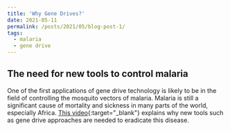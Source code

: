 ```yaml
---
title: 'Why Gene Drives?'
date: 2021-05-11
permalink: /posts/2021/05/blog-post-1/
tags:
  - malaria
  - gene drive
---
```


## The need for new tools to control malaria

One of the first applications of gene drive technology is likely to be in the field of controlling the mosquito vectors of malaria. Malaria is still a significant cause of mortality and sickness in many parts of the world, especially Africa. [This video](https://wmich.edu/sites/default/files/attachments/u699/2020/MalariaToolKitPresentation.mp4){:target="_blank"} explains why new tools such as gene drive approaches are needed to eradicate this disease.